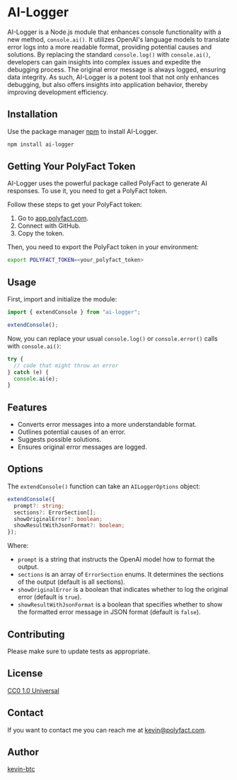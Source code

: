 # AI-Logger

AI-Logger is a Node.js module that enhances console functionality with a new method, `console.ai()`. It utilizes OpenAI's language models to translate error logs into a more readable format, providing potential causes and solutions. By replacing the standard `console.log()` with `console.ai()`, developers can gain insights into complex issues and expedite the debugging process. The original error message is always logged, ensuring data integrity. As such, AI-Logger is a potent tool that not only enhances debugging, but also offers insights into application behavior, thereby improving development efficiency.

## Installation

Use the package manager [npm](https://www.npmjs.com/) to install AI-Logger.

```bash
npm install ai-logger
```

## Getting Your PolyFact Token

AI-Logger uses the powerful package called PolyFact to generate AI responses. To use it, you need to get a PolyFact token.

Follow these steps to get your PolyFact token:

1. Go to [app.polyfact.com](https://app.polyfact.com).
2. Connect with GitHub.
3. Copy the token.

Then, you need to export the PolyFact token in your environment:

```bash
export POLYFACT_TOKEN=<your_polyfact_token>
```

## Usage

First, import and initialize the module:

```typescript
import { extendConsole } from "ai-logger";

extendConsole();
```

Now, you can replace your usual `console.log()` or `console.error()` calls with `console.ai()`:

```typescript
try {
  // code that might throw an error
} catch (e) {
  console.ai(e);
}
```

## Features

- Converts error messages into a more understandable format.
- Outlines potential causes of an error.
- Suggests possible solutions.
- Ensures original error messages are logged.

## Options

The `extendConsole()` function can take an `AILoggerOptions` object:

```typescript
extendConsole({
  prompt?: string;
  sections?: ErrorSection[];
  showOriginalError?: boolean;
  showResultWithJsonFormat?: boolean;
});
```

Where:

- `prompt` is a string that instructs the OpenAI model how to format the output.
- `sections` is an array of `ErrorSection` enums. It determines the sections of the output (default is all sections).
- `showOriginalError` is a boolean that indicates whether to log the original error (default is `true`).
- `showResultWithJsonFormat` is a boolean that specifies whether to show the formatted error message in JSON format (default is `false`).

## Contributing

Please make sure to update tests as appropriate.

## License

[CC0 1.0 Universal](https://creativecommons.org/publicdomain/zero/1.0/)

## Contact

If you want to contact me you can reach me at <kevin@polyfact.com>.

## Author

[kevin-btc](https://github.com/kevin-btc)
